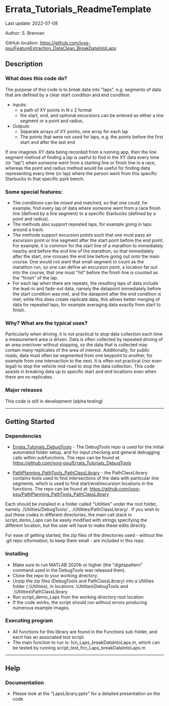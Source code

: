 # Errata_Tutorials_ReadmeTemplate
Last update:  2022-07-08 

Author: S. Brennan

GitHub location: https://github.com/ivsg-psu/FeatureExtraction_DataClean_BreakDataIntoLaps


## Description
### What does this code do?
The purpose of this code is to break data into "laps", e.g. segments of data that are defined by a clear start condition and end condition.
* Inputs: 
    * a path of XY points in N x 2 format
    * the start, end, and optional excursions can be entered as either a line segment or a point and radius. 
* Outputs
    * Separate arrays of XY points, one array for each lap
    * The points that were not used for laps, e.g. the points before the first start and after the last end

If one imagines XY data being recorded from a running app, then the line segment method of finding a lap is useful to find in the XY data every time (or "lap") when someone went from a starting line or finish line in a race, whereas the point and radius method would be useful for finding data representing every time (or lap) where the person went from this specific Starbucks to that specific park bench. 

### Some special features:
* The conditions can be mixed and matched, so that one could, for example, find every lap of data where someone went from a race finish line (defined by a line segment) to a specific Starbucks (defined by a point and radius). 
* The methods also support repeated laps, for example going in laps around a track. 
* The methods support excursion points such that one must pass an excursion point or line segment after the start point before the end point. For example, it is common for the start line of a marathon to immediately nearby and before the end line of the marathon, so that immediately after the start, one crosses the end line before going out onto the main course. One would not want that small segment to count as the marathon run, so one can define an excursion point, a location far out into the course, that one must "hit" before the finish line is counted as the "finish" of the lap.
* For each lap when there are repeats, the resulting laps of data include the lead-in and fade-out data, namely the datapoint immediately before the start condition was met, and the datapoint after the end condition is met; while this does create replicate data, this allows better merging of data for repeated laps, for example averaging data exactly from start to finish.

### Why? What are the typical uses?
Particularly when driving, it is not practical to stop data collection each time a measurement area is driven. Data is often collected by repeated driving of an area over/over without stopping, so the data that is collected may contain many replicates of the area of interest. Additionally, for public roads, data must often be segmented from one keypoint to another, for example from one intersection to the next. It is often not practical (nor even legal) to stop the vehicle mid-road to stop the data collection. This code assists in breaking data up to specific start and end locations even when there are no replicates.

### Major releases
This code is still in development (alpha testing)


---

## Getting Started

### Dependencies

* [Errata_Tutorials_DebugTools](https://github.com/ivsg-psu/Errata_Tutorials_DebugTools) - The DebugTools repo is used for the initial automated folder setup, and for input checking and general debugging calls within subfunctions. The repo can be found at: https://github.com/ivsg-psu/Errata_Tutorials_DebugTools

* [PathPlanning_PathTools_PathClassLibrary](https://github.com/ivsg-psu/PathPlanning_PathTools_PathClassLibrary) - the PathClassLibrary contains tools used to find intersections of the data with particular line segments, which is used to find start/end/excursion locations in the functions. The repo can be found at: https://github.com/ivsg-psu/PathPlanning_PathTools_PathClassLibrary

Each should be installed in a folder called "Utilities" under the root
folder, namely ./Utilities/DebugTools/ , ./Utilities/PathClassLibrary/ .
If you wish to put these codes in different directories, the main call stack in script_demo_Laps can be easily modified with strings specifying the different location, but the user will have to make these edits directly.

For ease of getting started, the zip files of the directories used - without the .git repo information, to keep them small - are included in this repo.


### Installing
* Make sure to run MATLAB 2020b or higher (the "digitspattern" command used in the DebugTools was released then).
* Clone the repo to your working directory.
* Unzip the zip files (DebugTools and PathClassLibrary) into a Utilities folder (.\Utilities), in locations .\Utilities\DebugTools and .\Utilities\PathClassLibrary
* Run script_demo_Laps from the working directory root location
* If the code works, the script should run without errors producing numerous example images.


### Executing program
* All functions for this library are found in the Functions sub-folder, and each has an associated test script.
* The main function to run is: fcn_Laps_breakDataIntoLaps.m, which can be tested by running script_test_fcn_Laps_breakDataIntoLaps.m

---
## Help

### Documentation

- Please look at the "LapsLibrary.pptx" for a detailed presentation on the code




